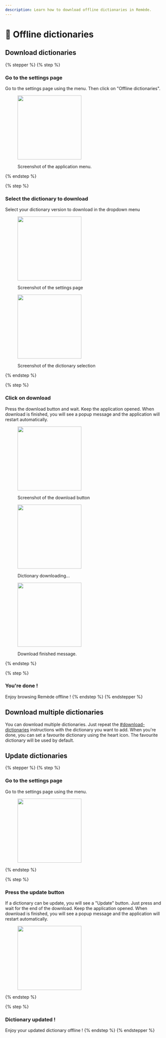 ```yaml
---
description: Learn how to download offline dictionaries in Remède.
---
```


# 📖 Offline dictionaries

## Download dictionaries

{% stepper %}
{% step %}
### Go to the settings page

Go to the settings page using the menu. Then click on "Offline dictionaries".

<div align="left"><figure><img src="../.gitbook/assets/image (1).png" alt="" width="206"><figcaption><p>Screenshot of the application menu.</p></figcaption></figure></div>
{% endstep %}

{% step %}
### Select the dictionary to download

Select your dictionary version to download in the dropdown menu

<div align="left"><figure><img src="../.gitbook/assets/image (2).png" alt="" width="206"><figcaption><p>Screenshot of the settings page</p></figcaption></figure> <figure><img src="../.gitbook/assets/Screenshot 2025-02-24 at 11-35-54 Remède.png" alt="" width="206"><figcaption><p>Screenshot of the dictionary selection</p></figcaption></figure></div>
{% endstep %}

{% step %}
### Click on download

Press the download button and wait. Keep the application opened. When download is finished, you will see a popup message and the application will restart automatically.

<div align="left"><figure><img src="../.gitbook/assets/image (3).png" alt="" width="206"><figcaption><p>Screenshot of the download button</p></figcaption></figure> <figure><img src="../.gitbook/assets/Screenshot 2025-02-24 at 11-37-58 Remède.png" alt="" width="206"><figcaption><p>Dictionary downloading...</p></figcaption></figure> <figure><img src="../.gitbook/assets/Screenshot 2025-02-24 at 11-39-03 Remède.png" alt="" width="206"><figcaption><p>Download finished message.</p></figcaption></figure></div>
{% endstep %}

{% step %}
### You're done !

Enjoy browsing Remède offline !
{% endstep %}
{% endstepper %}

## Download multiple dictionaries

You can download multiple dictionaries. Just repeat the [#download-dictionaries](offline-dictionaries.md#download-dictionaries "mention") instructions with the dictionary you want to add. When you're done, you can set a favourite dictionary using the heart icon. The favourite dictionary will be used by default.

## Update dictionaries

{% stepper %}
{% step %}
### Go to the settings page

Go to the settings page using the menu.

<div align="left"><figure><img src="../.gitbook/assets/image.png" alt="" width="206"><figcaption></figcaption></figure></div>


{% endstep %}

{% step %}
### Press the update button

If a dictionary can be update, you will see a "Update" button. Just press and wait for the end of the download. Keep the application opened. When download is finished, you will see a popup message and the application will restart automatically.

<div align="left"><figure><img src="../.gitbook/assets/image (4).png" alt="" width="206"><figcaption></figcaption></figure></div>
{% endstep %}

{% step %}
### Dictionary updated !

Enjoy your updated dictionary offline !
{% endstep %}
{% endstepper %}



